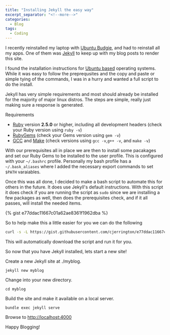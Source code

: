 ```yaml
---
title: "Installing Jekyll the easy way"
excerpt_separator: "<!--more-->"
categories:
  - Blog
tags:
  - Coding
---
```


I recently reinstalled my laptop with [Ubuntu Budgie](https://ubuntubudgie.org/), and had to reinstall all my apps. One of them was [Jekyll](https://jekyllrb.com/) to keep up with my blog posts to render this site.

<!--more-->

I found the installation instructions for [Ubuntu based](https://jekyllrb.com/docs/installation/ubuntu/) operating systems. While it was easy to follow the preprequsites and the copy and paste or simple tying of the commands, I was in a hurry and wanted a full script to do the install. 

Jekyll has very simple requirements and most should already be installed for the majority of major linux distros. The steps are simple, really just making sure a response is generated. 

Requirements

- [Ruby](https://www.ruby-lang.org/en/downloads/) version **2.5.0** or higher, including all development headers (check your Ruby version using `ruby -v`)
- [RubyGems](https://rubygems.org/pages/download) (check your Gems version using `gem -v`)
- [GCC](https://gcc.gnu.org/install/) and [Make](https://www.gnu.org/software/make/) (check versions using `gcc -v`,`g++ -v`, and `make -v`)

With our prerequisites all in place we are then to install some pacakages and set our Ruby Gems to be installed to the user profile. This is configured with your `~/.bashrc` profile. Personally my bash profile has a `~/.bask_aliases` where I added the necessary export commands to set `$PATH` varaiables. 

Once this was all done, I decided to make a bash script to automate this for others in the future. It does use Jekyll's default instructions. With this script it does check if you are running the script as `sudo` since we are installing a few packages as well, then does the prerequisites check, and if it all passes, will install the needed items. 

{% gist e77ddac11667c01a62ae8361f1962dba %}

So to help make this a little easier for you we can do the following

```bash
curl -s -L https://gist.githubusercontent.com/cjerrington/e77ddac11667c01a62ae8361f1962dba/raw/d1c02e73e03e96e0446511c21faf4aa228faad31/install-jekyll.sh | bash
```
This will automatically download the script and run it for you. 

So now that you have Jekyll installed, lets start a new site!

Create a new Jekyll site at ./myblog.

```
jekyll new myblog
```

Change into your new directory.

```
cd myblog
```

Build the site and make it available on a local server.

```
bundle exec jekyll serve
```

Browse to [http://localhost:4000](http://localhost:4000)

Happy Blogging!